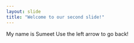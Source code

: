 ```yaml
---
layout: slide
title: "Welcome to our second slide!"
---
```

My name is Sumeet
Use the left arrow to go back!
